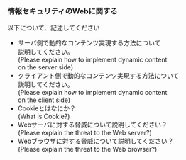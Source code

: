 ### 情報セキュリティのWebに関する<br />
以下について、記述してください<br />

* サーバ側で動的なコンテンツ実現する方法について<br />
説明してください。<br />
(Please explain how to implement dynamic content <br /> 
on the server side)<br />
* クライアント側で動的なコンテンツ実現する方法について<br />
説明してください。<br />
(Please explain how to implement dynamic content <br /> 
on the client side)<br />
* Cookieとはなにか？<br />
(What is Cookie?)<br />
* Webサーバに対する脅威について説明してください？<br />
(Please explain the threat to the Web server?)<br />
* Webブラウザに対する脅威について説明してください？<br />
(Please explain the threat to the Web browser?)<br />
